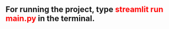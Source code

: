 ## For running the project, type <span style="color:red">streamlit run main.py</span> in the terminal.
